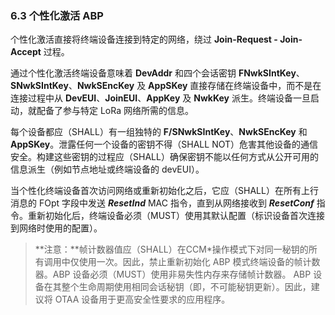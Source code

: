
### 6.3 个性化激活 ABP

个性化激活直接将终端设备连接到特定的网络，绕过 **Join-Request - Join-Accept** 过程。

通过个性化激活终端设备意味着 **DevAddr** 和四个会话密钥 **FNwkSIntKey**、**SNwkSIntKey**、**NwkSEncKey** 及 **AppSKey** 直接存储在终端设备中，而不是在连接过程中从 **DevEUI**、**JoinEUI**、**AppKey** 及 **NwkKey** 派生。终端设备一旦启动，就配备了参与特定 LoRa 网络所需的信息。

每个设备都应（SHALL）有一组独特的 **F/SNwkSIntKey**、**NwkSEncKey** 和 **AppSKey**。泄露任何一个设备的密钥不得（SHALL NOT）危害其他设备的通信安全。构建这些密钥的过程应（SHALL）确保密钥不能以任何方式从公开可用的信息派生（例如节点地址或终端设备的 devEUI）。

当个性化终端设备首次访问网络或重新初始化之后，它应（SHALL）在所有上行消息的 FOpt 字段中发送 ***ResetInd*** MAC 指令，直到从网络接收到 ***ResetConf*** 指令。重新初始化后，终端设备必须（MUST）使用其默认配置（标识设备首次连接到网络时使用的配置）。

>**注意：**帧计数器值应（SHALL）在CCM*操作模式下对同一秘钥的所有调用中仅使用一次。因此，禁止重新初始化 ABP 模式终端设备的帧计数器。ABP 设备必须（MUST）使用非易失性内存来存储帧计数器。
>ABP 设备在其整个生命周期使用相同会话秘钥（即，不可能秘钥更新）。因此，建议将 OTAA 设备用于更高安全性要求的应用程序。

